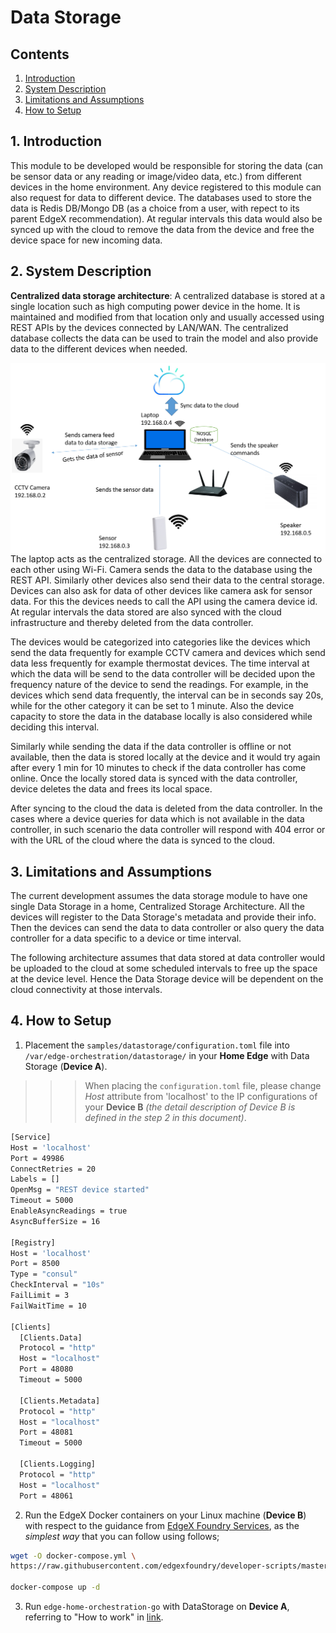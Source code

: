 # Data Storage
## Contents
1. [Introduction](#1-introduction)
2. [System Description](#2-system-description)
3. [Limitations and Assumptions](#3-limitations-and-assumptions)
4. [How to Setup](#4-how-to-setup)

## 1. Introduction
This module to be developed would be responsible for storing the data (can be sensor data or any reading or image/video data, etc.) from different devices in the home environment. Any device registered to this module can also request for data to different device. The databases used to store the data is Redis DB/Mongo DB (as a choice from a user, with repect to its parent EdgeX recommendation). At regular intervals this data would also be synced up with the cloud to remove the data from the device and free the device space for new incoming data.

## 2. System Description
**Centralized data storage architecture**: A centralized database is stored at a single location such as high computing power device in the home. It is maintained and modified from that location only and usually accessed using REST APIs by the devices connected by LAN/WAN. The centralized database collects the data can be used to train the model and also provide data to the different devices when needed.

<img src="images/System-description-of-Data-Storage.png" alt="image" align="left"/>

The laptop acts as the centralized storage. All the devices are connected to each other using Wi-Fi. Camera sends the data to the database using the REST API. Similarly other devices also send their data to the central storage. Devices can also ask for data of other devices like camera ask for sensor data. For this the devices needs to call the API using the camera device id. At regular intervals the data stored are also synced with the cloud infrastructure and thereby deleted from the data controller.

The devices would be categorized into categories like the devices which send the data frequently for example CCTV camera and devices which send data less frequently for example thermostat devices. The time interval at which the data will be send to the data controller will be decided upon the frequency nature of the device to send the readings. For example, in the devices which send data frequently, the interval can be in seconds say 20s, while for the other category it can be set to 1 minute. Also the device capacity to store the data in the database locally is also considered while deciding this interval.

Similarly while sending the data if the data controller is offline or not available, then the data is stored locally at the device and it would try again after every 1 min for 10 minutes to check if the data controller has come online. Once the locally stored data is synced with the data controller, device deletes the data and frees its local space.

After syncing to the cloud the data is deleted from the data controller. In the cases where a device queries for data which is not available in the data controller, in such scenario the data controller will respond with 404 error or with the URL of the cloud where the data is synced to the cloud.

## 3. Limitations and Assumptions
The current development assumes the data storage module to have one single Data Storage in a home, Centralized Storage Architecture. All the devices will register to the Data Storage's metadata and provide their info. Then the devices can send the data to data controller or also query the data controller for a data specific to a device or time interval.

The following architecture assumes that data stored at data controller would be uploaded to the cloud at some scheduled intervals to free up the space at the device level. Hence the Data Storage device will be dependent on the cloud connectivity at those intervals.

## 4. How to Setup
1. Placement the `samples/datastorage/configuration.toml` file into `/var/edge-orchestration/datastorage/` in your **Home Edge** with Data Storage (**Device A**).

>>> When placing the `configuration.toml` file, please change _Host_ attribute from 'localhost' to the IP configurations of your **Device B** _(the detail description of Device B is defined in the step 2 in this document)_.

```sh
[Service]
Host = 'localhost'
Port = 49986
ConnectRetries = 20
Labels = []
OpenMsg = "REST device started"
Timeout = 5000
EnableAsyncReadings = true
AsyncBufferSize = 16

[Registry]
Host = 'localhost'
Port = 8500
Type = "consul"
CheckInterval = "10s"
FailLimit = 3
FailWaitTime = 10

[Clients]
  [Clients.Data]
  Protocol = "http"
  Host = "localhost"
  Port = 48080
  Timeout = 5000

  [Clients.Metadata]
  Protocol = "http"
  Host = "localhost"
  Port = 48081
  Timeout = 5000

  [Clients.Logging]
  Protocol = "http"
  Host = "localhost"
  Port = 48061
```

2. Run the EdgeX Docker containers on your Linux machine (**Device B**) with respect to the guidance from [EdgeX Foundry Services](https://github.com/edgexfoundry/edgex-go/tree/fuji#get-started), as the _simplest way_ that you can follow using follows;

```sh
wget -O docker-compose.yml \
https://raw.githubusercontent.com/edgexfoundry/developer-scripts/master/releases/fuji/compose-files/docker-compose-fuji.yml

docker-compose up -d
```

3. Run `edge-home-orchestration-go` with DataStorage on **Device A**, referring to "How to work" in [link](https://github.com/lf-edge/edge-home-orchestration-go/blob/DataStorage/doc/platforms/x86_64_linux/x86_64_linux.md).